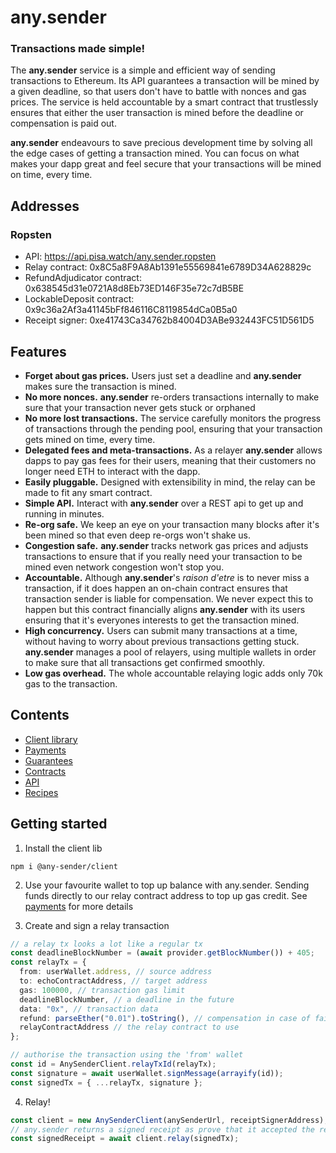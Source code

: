 # any.sender

### Transactions made simple!

The **any.sender** service is a simple and efficient way of sending transactions to Ethereum. Its API guarantees a transaction will be mined by a given deadline, so that users don't have to battle with nonces and gas prices. The service is held accountable by a smart contract that trustlessly ensures that either the user transaction is mined before the deadline or compensation is paid out.

**any.sender** endeavours to save precious development time by solving all the edge cases of getting a transaction mined. You can focus on what makes your dapp great and feel secure that your transactions will be mined on time, every time.

## Addresses

### Ropsten
* API: https://api.pisa.watch/any.sender.ropsten
* Relay contract: 0x8C5a8F9A8Ab1391e55569841e6789D34A628829c
* RefundAdjudicator contract: 0x638545d31e0721A8d8Eb73ED146F35e72c7dB5BE
* LockableDeposit contract: 0x9c36a2Af3a41145bFf846116C8119854dCa0B5a0
* Receipt signer: 0xe41743Ca34762b84004D3ABe932443FC51D561D5

## Features

- **Forget about gas prices.** Users just set a deadline and **any.sender** makes sure the transaction is mined.
- **No more nonces.** **any.sender** re-orders transactions internally to make sure that your transaction never gets stuck or orphaned
- **No more lost transactions.** The service carefully monitors the progress of transactions through the pending pool, ensuring that your transaction gets mined on time, every time.
- **Delegated fees and meta-transactions.** As a relayer **any.sender** allows dapps to pay gas fees for their users, meaning that their customers no longer need ETH to interact with the dapp.
- **Easily pluggable.** Designed with extensibility in mind, the relay can be made to fit any smart contract.
- **Simple API.** Interact with **any.sender** over a REST api to get up and running in minutes.
- **Re-org safe.** We keep an eye on your transaction many blocks after it's been mined so that even deep re-orgs won't shake us.
- **Congestion safe.** **any.sender** tracks network gas prices and adjusts transactions to ensure that if you really need your transaction to be mined even network congestion won't stop you.
- **Accountable.** Although **any.sender**'s _raison d'etre_ is to never miss a transaction, if it does happen an on-chain contract ensures that transaction sender is liable for compensation. We never expect this to happen but this contract financially aligns **any.sender** with its users ensuring that it's everyones interests to get the transaction mined.
- **High concurrency.** Users can submit many transactions at a time, without having to worry about previous transactions getting stuck. **any.sender** manages a pool of relayers, using multiple wallets in order to make sure that all transactions get confirmed smoothly.
- **Low gas overhead.** The whole accountable relaying logic adds only 70k gas to the transaction.

## Contents

- [Client library](./docs/client.md)
- [Payments](./docs/payments.md)
- [Guarantees](./docs/guarantees.md)
- [Contracts](https://github.com/PISAresearch/contracts.any.sender)
- [API](./docs/API.md)
- [Recipes](./docs/recipes.md)

## Getting started

1. Install the client lib

```
npm i @any-sender/client
```

2. Use your favourite wallet to top up balance with any.sender. Sending funds directly to our relay contract address to top up gas credit. See [payments](./docs/payments.md) for more details

3. Create and sign a relay transaction

```typescript
// a relay tx looks a lot like a regular tx
const deadlineBlockNumber = (await provider.getBlockNumber()) + 405;
const relayTx = {
  from: userWallet.address, // source address
  to: echoContractAddress, // target address
  gas: 100000, // transaction gas limit
  deadlineBlockNumber, // a deadline in the future
  data: "0x", // transaction data
  refund: parseEther("0.01").toString(), // compensation in case of failure
  relayContractAddress // the relay contract to use
};

// authorise the transaction using the 'from' wallet
const id = AnySenderClient.relayTxId(relayTx);
const signature = await userWallet.signMessage(arrayify(id));
const signedTx = { ...relayTx, signature };
```

4. Relay!
```ts
const client = new AnySenderClient(anySenderUrl, receiptSignerAddress);
// any.sender returns a signed receipt as prove that it accepted the relay tx
const signedReceipt = await client.relay(signedTx);
```
